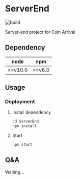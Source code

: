 # ServerEnd

![build](https://travis-ci.org/coinarrival/ServerEnd.svg?branch=master)

Server-end project for Coin Arrival

## Dependency

|node|npm|
|:--:|:-:|
|>=v10.0|>=v6.0|

## Usage

<!--
### API Reference

[API-Design](./docs/API-Design.md)
-->

### Deployment

1. Install dependency

    ```bash
    cd ServerEnd
    npm install
    ```

2. Start

    ```bash
    npm start
    ```

## Q&A

Waiting...